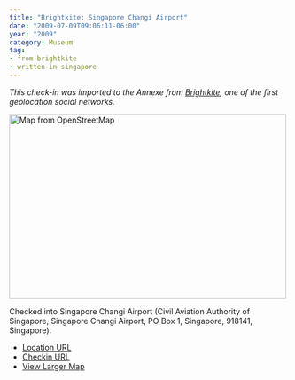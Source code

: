 ```yaml
---
title: "Brightkite: Singapore Changi Airport"
date: "2009-07-09T09:06:11-06:00"
year: "2009"
category: Museum
tag:
- from-brightkite
- written-in-singapore
---
```

<p style="font-style:italic">This check-in was imported to the Annexe from <a href="https://rubenerd.com/tag/from-brightkite/" title="View all posts imported from Brightkite">Brightkite</a>, one of the first geolocation social networks.</p> 

<p><img src="https://rubenerd.com/files/museum/openstreetmap-changiairport@2x.png" style="width:500px; height:333px;" alt="Map from OpenStreetMap" /></p>

Checked into Singapore Changi Airport (Civil Aviation Authority of Singapore, Singapore Changi Airport, PO Box 1, Singapore, 918141, Singapore).

* [Location URL](http://brightkite.com/places/9f3a92c6c9a11dea920003048c10834)
* [Checkin URL](http://brightkite.com/objects/a00acda6c9a11dea920003048c10834)
* [View Larger Map](http://www.openstreetmap.org/#map=13/1.3551/103.9876)

